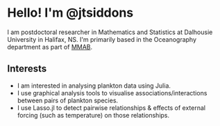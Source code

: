 # Hello! I'm @jtsiddons

I am postdoctoral researcher in Mathematics and Statistics at Dalhousie University in Halifax, NS. I'm primarily based in the Oceanography department as part of [MMAB](https://mmab.ca/).

## Interests

- I am interested in analysing plankton data using Julia.
- I use graphical analysis tools to visualise associations/interactions between pairs of plankton species.
- I use Lasso.jl to detect pairwise relationships & effects of external forcing (such as temperature) on those relationships.

